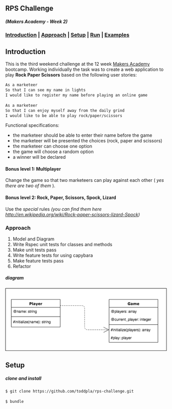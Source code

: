 ## RPS Challenge
##### *(Makers Academy - Week 2)*

### [Introduction](#introduction) | [Approach](#approach) | [Setup](#setup) | [Run](#run) | [Examples](#examples)

## Introduction
This is the third weekend challenge at the 12 week [Makers Academy](https://makers.tech/) bootcamp. Working individually the task was to create a web application to play **Rock Paper Scissors** based on the following user stories:
```
As a marketeer
So that I can see my name in lights
I would like to register my name before playing an online game

As a marketeer
So that I can enjoy myself away from the daily grind
I would like to be able to play rock/paper/scissors
```

Functional specifications:
* the marketeer should be able to enter their name before the game
* the marketeer will be presented the choices (rock, paper and scissors)
* the marketeer can choose one option
* the game will choose a random option
* a winner will be declared

#### Bonus level 1: Multiplayer

Change the game so that two marketeers can play against each other ( _yes there are two of them_ ).

#### Bonus level 2: Rock, Paper, Scissors, Spock, Lizard

Use the _special_ rules _(you can find them here http://en.wikipedia.org/wiki/Rock-paper-scissors-lizard-Spock)_

### Approach
1. Model and Diagram
2. Write Rspec unit tests for classes and methods
3. Make unit tests pass
4. Write feature tests for using capybara
5. Make feature tests pass
6. Refactor

##### diagram
![diagram](./docs/images/diagram.png)

## Setup

<!-- ##### prerequisites -->

<!-- * [ngrok](https://ngrok.com/) installed locally.
For Macs users use [homebrew](https://brew.sh/).
```
$ brew cask install ngrok
```
* registered [twilio](https://www.twilio.com/) account -->

##### clone  and install
```
$ git clone https://github.com/toddpla/rps-challenge.git

$ bundle
```

<!-- ## Run

##### start local server

```
$ ruby './lib/twilio.rb'
``` -->





<!-- [![asciicast](https://asciinema.org/a/m0s3gCALX6e3tb2qDwy0RwQzx.png)](https://asciinema.org/a/m0s3gCALX6e3tb2qDwy0RwQzx) -->
